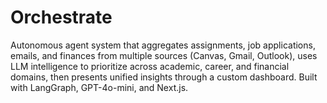 # Orchestrate
Autonomous agent system that aggregates assignments, job applications, emails, and finances from multiple sources (Canvas, Gmail, Outlook), uses LLM intelligence to prioritize across academic, career, and financial domains, then presents unified insights through a custom dashboard. Built with LangGraph, GPT-4o-mini, and Next.js.
